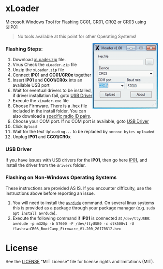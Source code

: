 # xLoader
Microsoft Windows Tool for Flashing CC01, CR01, CR02 or CR03 using ☒IP01
> No tools available at this point for other Operating Systems!

<img src="images/xLoader.gif" width=216 align="right">

### Flashing Steps: 
1. Download [xLoader.zip](https://github.com/xinabox/xLoader/releases/latest) file.
1. Virus Check the `xLoader.zip` file
1. Unzip the `xLoader.zip` file
1. Connect **IP01** and **CC01/CR0x** together
1. Insert **IP01** and **CC01/CR0x** into an available USB port
1. Wait for eventual drivers to be installed, if driver installation fail, goto [USB Driver](#usb-driver)
1. Execute the `xLoader.exe` file
1. Choose Firmware. There is a .hex file included in the install folder. You can also download a [specific radio ID pairs](https://github.com/xinabox/xLoader/releases/latest). 
1. Choose your COM port. If no COM port is available, goto [USB Driver](#usb-driver)
1. Click `Upload`
1. Wait for the text `Uploading...` to be replaced by `<nnnn> bytes uploaded`
1. Unplug **IP01** and **CC01/CR0x** 

### USB Driver
If you have issues with USB drivers for the **IP01**, then go here [IP01](https://github.com/xinabox/xIP01), and install the driver from the `drivers` folder.

### Flashing on Non-Windows Operating Systems
These instructions are provided AS IS. If you encounter difficulty, use the instructions above before reporting an issue.
1. You will need to install the [`avrdude`](http://savannah.nongnu.org/projects/avrdude) command. On several linux systems this is provided as a package through your package manager (e.g. `sudo apt install avrdude`).
1. Execute the following command if **IP01** is connected at `/dev/ttyUSB0`:
```avrdude -p m328p -b 57600 -P /dev/ttyUSB0 -c stk500v1 -U flash:w:CR03_BootCamp_Firmware_V1.200_20170812.hex```

# License
See the [LICENSE](/LICENSE) "MIT License” file for license rights and limitations (MIT).
